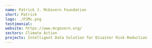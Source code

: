 ```yaml
---
name: Patrick J. McGovern Foundation
short: Patrick
logo: ./PJMc.png
testimonial:
website: https://www.mcgovern.org/
sectors: Climate Action
projects: Intelligent Data Solution for Disaster Risk Reduction
---
```

